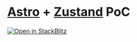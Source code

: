 # [Astro](https://astro.build) + [Zustand](https://github.com/pmndrs/zustand) PoC

[![Open in StackBlitz](https://developer.stackblitz.com/img/open_in_stackblitz.svg)](https://stackblitz.com/github/agustinmulet/astro-multi-fw-zustand/)
